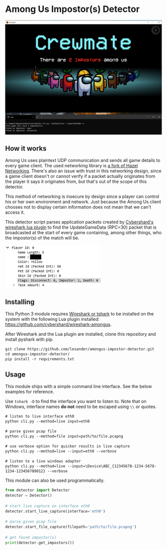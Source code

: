 # Among Us Impostor(s) Detector
<img src="cover.png" width=750>

## How it works
Among Us uses plaintext UDP communication and sends all game details to every game client. The used networking library is [a fork of Hazel Networking](https://github.com/willardf/Hazel-Networking). There's also an issue with trust in this networking design, since a game client doesn't or cannot verify if a packet actually originates from the player it says it originates from, but that's out of the scope of this detector. 

This method of networking is insecure by design since a player can control his or her own environment and network. Just because the Among Us client chooses not to display certain information does not mean that we can't access it. 

This detector script parses application packets created by [Cybershard's wireshark lua plugin](https://github.com/cybershard/wireshark-amongus) to find the UpdateGameData (RPC=30) packet that is broadcasted at the start of every game containing, among other things, who the impostor(s) of the match will be.

![](image.png)

## Installing
This Python 3 module requires [Wireshark or tshark](https://www.wireshark.org/) to be
installed on the system with the following Lua plugin installed:
https://github.com/cybershard/wireshark-amongus.

After Wireshark and the Lua plugin are installed, clone this repository and
install pyshark with pip.
```shell
git clone https://github.com/lesander/amongus-impostor-detector.git
cd amongus-impostor-detector/
pip install -r requirements.txt
```

## Usage
This module ships with a simple command line interface. See the below
examples for reference.

Use `tshark -D` to find the interface you want to listen to. Note that
on Windows, interface names **do not** need to be escaped using `\\` or quotes.

```shell
# listen to live interface eth0
python cli.py --method=live input=eth0

# parse given pcap file
python cli.py --method=file input=path/to/file.pcapng

# use verbose option for quicker results in live capture
python cli.py --method=live --input=eth0 --verbose

# listen to a live windows adapter
python cli.py --method=live --input=\Device\ABC_{12345678-1234-5678-1234-123456789012} --verbose
```

This module can also be used programmatically.

```python
from detector import Detector
detector = Detector()

# start live capture on interface eth0
detector.start_live_capture(interface='eth0')

# parse given pcap file
detector.start_file_capture(filepath='path/to/file.pcapng')

# get found impostor(s)
print(detector.get_impostors())
```
